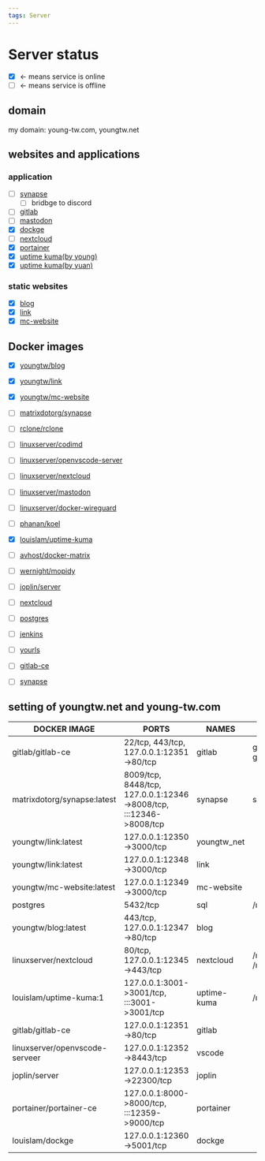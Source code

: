 ```yaml
---
tags: Server
---
```


# Server status

- [x] <- means service is online
- [ ] <- means service is offline

## domain

my domain: young-tw.com, youngtw.net

## websites and applications

### application

- [ ] [synapse](https://matrix.young-tw.com)
    - [ ] bridbge to discord
- [ ] [gitlab](https://gitlab.young-tw.com)
- [ ] [mastodon](https://social.young-tw.com)
- [x] [dockge](https://dockge.young-tw.com)
- [ ] [nextcloud](https://cloud.young-tw.com)
- [x] [portainer](https://admin.young-tw.com)
- [x] [uptime kuma(by young)](https://status.youngtw.net)
- [x] [uptime kuma(by yuan)](https://status.young-tw.com)

### static websites

- [x] [blog](https://blog.young-tw.com)
- [x] [link](https://youngtw.net)
- [x] [mc-website](https://mc.young-tw.com)

## Docker images

- [x] [youngtw/blog](https://hub.docker.com/repository/docker/youngtw/blog)
- [x] [youngtw/link](https://hub.docker.com/repository/docker/youngtw/link)
- [x] [youngtw/mc-website](https://hub.docker.com/repository/docker/youngtw/mc-website)

- [ ] [matrixdotorg/synapse](https://hub.docker.com/r/matrixdotorg/synapse)
- [ ] [rclone/rclone](https://hub.docker.com/r/rclone/rclone)
- [ ] [linuxserver/codimd](https://hub.docker.com/r/linuxserver/codimd)
- [ ] [linuxserver/openvscode-server](https://hub.docker.com/r/linuxserver/openvscode-server)
- [ ] [linuxserver/nextcloud](https://hub.docker.com/r/linuxserver/nextcloud)
- [ ] [linuxserver/mastodon](https://hub.docker.com/r/linuxserver/mastodon)
- [ ] [linuxserver/docker-wireguard](https://github.com/linuxserver/docker-wireguard)
- [ ] [phanan/koel](https://hub.docker.com/r/phanan/koel)
- [x] [louislam/uptime-kuma](https://hub.docker.com/r/louislam/uptime-kuma)
- [ ] [avhost/docker-matrix](https://hub.docker.com/r/avhost/docker-matrix)
- [ ] [wernight/mopidy](https://hub.docker.com/r/wernight/mopidy)
- [ ] [joplin/server](https://hub.docker.com/r/joplin/server)
- [ ] [nextcloud](https://hub.docker.com/_/nextcloud)
- [ ] [postgres](https://hub.docker.com/_/postgres)
- [ ] [jenkins](https://hub.docker.com/_/jenkins)
- [ ] [yourls](https://hub.docker.com/_/yourls)
- [ ] [gitlab-ce](https://hub.docker.com/r/gitlab/gitlab-ce)
- [ ] [synapse](https://hub.docker.com/r/matrixdotorg/synapse/)

## setting of youngtw.net and young-tw.com

| DOCKER IMAGE                   | PORTS                                                             | NAMES       | VOLUMES                                            | REQUIREMENTS        | DOMAIN              |
| ------------------------------ | ----------------------------------------------------------------- | ----------- | -------------------------------------------------- | ------------------- | ------------------- |
| gitlab/gitlab-ce               | 22/tcp, 443/tcp, 127.0.0.1:12351->80/tcp                          | gitlab      | gitlab-config, gitlab-logs, gitlab-data            |                     | gitlab.young-tw.com |
| matrixdotorg/synapse:latest    | 8009/tcp, 8448/tcp, 127.0.0.1:12346->8008/tcp, :::12346->8008/tcp | synapse     | synapse-data                                       |                     | matrix.young-tw.com |
| youngtw/link:latest            | 127.0.0.1:12350->3000/tcp                                         | youngtw_net |                                                    |                     | youngtw.net         |
| youngtw/link:latest            | 127.0.0.1:12348->3000/tcp                                         | link        |                                                    |                     | link.young-tw.com   |
| youngtw/mc-website:latest      | 127.0.0.1:12349->3000/tcp                                         | mc-website  |                                                    |                     | mc.young-tw.com     |
| postgres                       | 5432/tcp                                                          | sql         | /mnt/sdb/db/pgdata                                 |                     |                     |
| youngtw/blog:latest            | 443/tcp, 127.0.0.1:12347->80/tcp                                  | blog        |                                                    |                     | blog.young-tw.com   |
| linuxserver/nextcloud          | 80/tcp, 127.0.0.1:12345->443/tcp                                  | nextcloud   | /mnt/sdb/nextcloud/data /mnt/sdb/nextcloud/appdata |                     | cloud.young-tw.com  |
| louislam/uptime-kuma:1         | 127.0.0.1:3001->3001/tcp, :::3001->3001/tcp                       | uptime-kuma | /mnt/sdc/uptime-kuma/data                          |                     | status.young-tw.com |
| gitlab/gitlab-ce               | 127.0.0.1:12351->80/tcp                                           | gitlab      |                                                    | postgres            | gitlab.young-tw.com |
| linuxserver/openvscode-serveer | 127.0.0.1:12352->8443/tcp                                         | vscode      |                                                    |                     | code.young-tw.com   |
| joplin/server                  | 127.0.0.1:12353->22300/tcp                                        | joplin      |                                                    |                     | joplin.young-tw.com |
| portainer/portainer-ce         | 127.0.0.1:8000->8000/tcp, :::12359->9000/tcp                      | portainer   |                                                    |                     | admin.young-tw.com  |
| louislam/dockge                | 127.0.0.1:12360->5001/tcp                                         | dockge      |                                                    |                     | dockge.young-tw.com |
